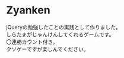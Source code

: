 # Zyanken

jQueryの勉強したことの実践として作りました。<br>
しらたまがじゃんけんしてくれるゲームです。<br>
〇連勝カウント付き。<br>
クソゲーですが楽しんでください。<br>
